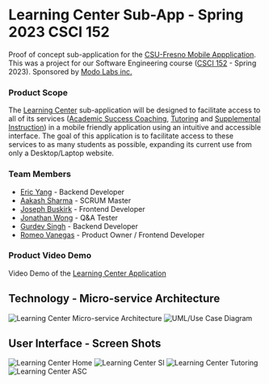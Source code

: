 # Learning Center Sub-App - Spring 2023 CSCI 152
Proof of concept sub-application for the [CSU-Fresno Mobile Appplication](https://technology.fresnostate.edu/mobileapp.html). This was a project for our Software Engineering course ([CSCI 152](https://www.fresnostate.edu/catalog/courses-by-department/computer-science/index.html#csci152e) - Spring 2023). Sponsored by [Modo Labs inc.](https://modolabs.com/)

### Product Scope
The [Learning Center](https://studentaffairs.fresnostate.edu/lrc/index.html) sub-application will be designed to facilitate access to all of its services ([Academic Success Coaching](https://studentaffairs.fresnostate.edu/lrc/asc/index.html/index.html), [Tutoring](https://docs.google.com/spreadsheets/d/1c9ulWY3L3aeC2TSHTLtYVmIX7SnO8N0XQHvRmcJuG-k/edit#gid=163198715) and [Supplemental Instruction](https://studentaffairs.fresnostate.edu/lrc/suppinstruction/index.html)) in a mobile friendly application using an intuitive and accessible interface. The goal of this application is to facilitate access to these services to as many students as possible, expanding its current use from only a Desktop/Laptop website.

### Team Members
- [Eric Yang](https://www.linkedin.com/in/yang-eric/) - Backend Developer
- [Aakash Sharma](https://www.linkedin.com/in/aakashsharma6177/) - SCRUM Master
- [Joseph Buskirk](https://www.linkedin.com/in/joseph-buskirk/) - Frontend Developer
- [Jonathan Wong](https://www.linkedin.com/in/jonathan-wong-1a8b3c/) - Q&A Tester
- [Gurdev Singh](https://www.linkedin.com/in/gurdevsingh02/) - Backend Developer
- [Romeo Vanegas](https://www.linkedin.com/in/romeovanegas/) - Product Owner / Frontend Developer

### Product Video Demo
Video Demo of the [Learning Center Application](https://drive.google.com/file/d/1Fb3vjvxe_OyAvMtNUA-L2CgESP9RaoCj/view?usp=sharing)

## Technology - Micro-service Architecture
![Learning Center Micro-service Architecture](https://github.com/Aakash6177/Learning-Center/blob/main/LCScreenShots/LCMicroArch1.png?raw=true)
![UML/Use Case Diagram](https://github.com/Aakash6177/Learning-Center/blob/main/LCScreenShots/LCMicroArch.png?raw=true)

## User Interface - Screen Shots
![Learning Center Home](https://github.com/Aakash6177/Learning-Center/blob/main/LCScreenShots/LChome.png?raw=true)
![Learning Center SI](https://github.com/Aakash6177/Learning-Center/blob/main/LCScreenShots/LCSI.png?raw=true)
![Learning Center Tutoring](https://github.com/Aakash6177/Learning-Center/blob/main/LCScreenShots/LCtutor.png?raw=true)
![Learning Center ASC](https://github.com/Aakash6177/Learning-Center/blob/main/LCScreenShots/LCASC.png?raw=true)
